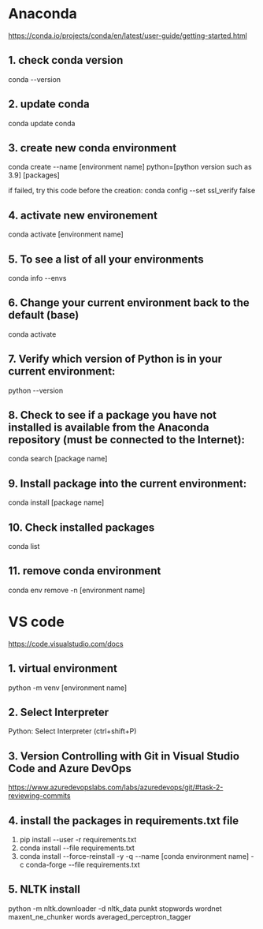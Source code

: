 # Anaconda

https://conda.io/projects/conda/en/latest/user-guide/getting-started.html

## 1. check conda version

conda --version

## 2. update conda

conda update conda

## 3. create new conda environment

conda create --name [environment name] python=[python version such as 3.9] [packages]

if failed, try this code before the creation: conda config --set ssl_verify false

## 4. activate new environement

conda activate [environment name]

## 5. To see a list of all your environments

conda info --envs

## 6. Change your current environment back to the default (base)

conda activate

## 7. Verify which version of Python is in your current environment:

python --version

## 8. Check to see if a package you have not installed is available from the Anaconda repository (must be connected to the Internet):

conda search [package name]

## 9. Install package into the current environment:

conda install [package name]

## 10. Check installed packages

conda list

## 11. remove conda environment

conda env remove -n [environment name]

# VS code 

https://code.visualstudio.com/docs

## 1. virtual environment 

python -m venv [environment name]

## 2. Select Interpreter

Python: Select Interpreter (ctrl+shift+P)

## 3. Version Controlling with Git in Visual Studio Code and Azure DevOps

https://www.azuredevopslabs.com/labs/azuredevops/git/#task-2-reviewing-commits

## 4. install the packages in requirements.txt file

1. pip install --user -r requirements.txt
2. conda install --file requirements.txt
3. conda install --force-reinstall -y -q --name [conda environment name] -c conda-forge --file requirements.txt

## 5. NLTK install

 python -m nltk.downloader -d nltk_data punkt stopwords wordnet maxent_ne_chunker words averaged_perceptron_tagger

